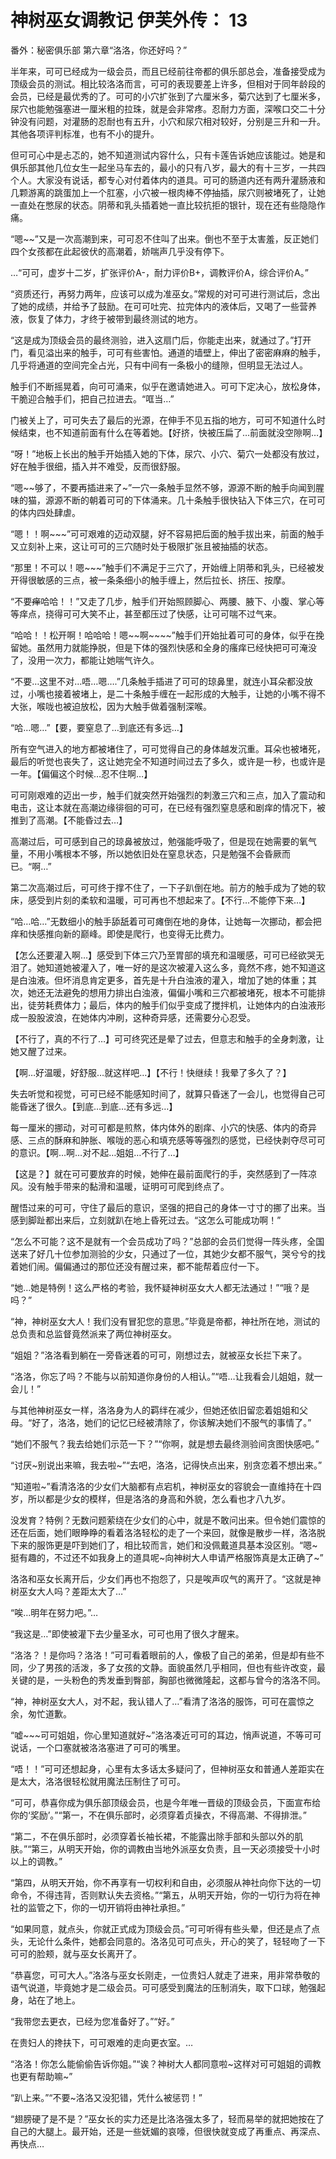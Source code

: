 # 神树巫女调教记 伊芙外传： 13

番外：秘密俱乐部 第六章“洛洛，你还好吗？”

半年来，可可已经成为一级会员，而且已经前往帝都的俱乐部总会，准备接受成为顶级会员的测试。相比较洛洛而言，可可的表现要差上许多，但相对于同年龄段的会员，已经是最优秀的了。可可的小穴扩张到了六厘米多，菊穴达到了七厘米多，尿穴也能勉强塞进一厘米粗的拉珠，就是会非常疼。忍耐力方面，深喉口交二十分钟没有问题，对灌肠的忍耐也有五升，小穴和尿穴相对较好，分别是三升和一升。其他各项评判标准，也有不小的提升。

但可可心中是忐忑的，她不知道测试内容什么，只有卡莲告诉她应该能过。她是和俱乐部其他几位女生一起坐马车去的，最小的只有八岁，最大的有十三岁，一共四个人。大家没有说话，都专心对付着体内的道具。可可的肠道内还有两升灌肠液和几颗游离的跳蛋加上一个肛塞，小穴被一根肉棒不停抽插，尿穴则被堵死了，让她一直处在憋尿的状态。阴蒂和乳头插着她一直比较抗拒的银针，现在还有些隐隐作痛。

“嗯~~”又是一次高潮到来，可可忍不住叫了出来。倒也不至于太害羞，反正她们四个女孩都在此起彼伏的高潮着，娇喘声几乎没有停下。

…“可可，虚岁十二岁，扩张评价A-，耐力评价B+，调教评价A，综合评价A。”

“资质还行，再努力两年，应该可以成为准巫女。”常规的对可可进行测试后，念出了她的成绩，并给予了鼓励。在可可吐完、拉完体内的液体后，又喝了一些营养液，恢复了体力，才终于被带到最终测试的地方。

“这是成为顶级会员的最终测验，进入这扇门后，你能走出来，就通过了。”打开门，看见溢出来的触手，可可有些害怕。通道的墙壁上，伸出了密密麻麻的触手，几乎将通道的空间完全占光，只有中间有一条极小的缝隙，但明显无法过人。

触手们不断摇晃着，向可可涌来，似乎在邀请她进入。可可下定决心，放松身体，干脆迎合触手们，把自己拉进去。“哐当…”

门被关上了，可可失去了最后的光源，在伸手不见五指的地方，可可不知道什么时候结束，也不知道前面有什么在等着她。【好挤，快被压扁了…前面就没空隙啊…】

“呀！”地板上长出的触手开始插入她的下体，尿穴、小穴、菊穴一处都没有放过，好在触手很细，插入并不难受，反而很舒服。

“嗯~~够了，不要再插进来了~”一穴一条触手显然不够，源源不断的触手向闻到腥味的猫，源源不断的朝着可可的下体涌来。几十条触手很快钻入下体三穴，在可可的体内四处肆虐。

“嗯！！啊~~~”可可艰难的迈动双腿，好不容易把后面的触手拔出来，前面的触手又立刻补上来，这让可可的三穴随时处于极限扩张且被抽插的状态。

“那里！不可以！嗯~~~”触手们不满足于三穴了，开始缠上阴蒂和乳头，已经被发开得很敏感的三点，被一条条细小的触手缠上，然后拉长、挤压、按摩。

“不要~~痒~~哈哈！！”又走了几步，触手们开始照顾脚心、两腰、腋下、小腹、掌心等等痒点，挠得可可大笑不止，甚至都压过了快感，让可可喘不过气来。

“哈哈！！松开啊！哈哈哈！嗯~~啊~~~~”触手们开始扯着可可的身体，似乎在挽留她。虽然用力就能挣脱，但是下体的强烈快感和全身的瘙痒已经快把可可淹没了，没用一次力，都能让她喘气许久。

“不要…这里不对…唔…嗯….”几条触手插进了可可的琼鼻里，就连小耳朵都没放过，小嘴也接着被堵上，是二十条触手缠在一起形成的大触手，让她的小嘴不得不大张，喉咙也被迫放松，因为大触手做着强制深喉。

“哈…嗯…”【要，要窒息了…到底还有多远…】

所有空气进入的地方都被堵住了，可可觉得自己的身体越发沉重。耳朵也被堵死，最后的听觉也丧失了，这让她完全不知道时间过去了多久，或许是一秒，也或许是一年。【偏偏这个时候…忍不住啊…】

可可刚艰难的迈出一步，触手们就突然开始强烈的刺激三穴和三点，加入了震动和电击，这让本就在高潮边缘徘徊的可可，在已经有强烈窒息感和剧痒的情况下，被推到了高潮。【不能昏过去…】

高潮过后，可可感到自己的琼鼻被放过，勉强能呼吸了，但是现在她需要的氧气量，不用小嘴根本不够，所以她依旧处在窒息状态，只是勉强不会昏厥而已。“啊…”

第二次高潮过后，可可终于撑不住了，一下子趴倒在地。前方的触手成为了她的软床，感受到片刻的柔软和温暖，可可再也不想起来了。【不行…不能停下来…】

“哈…哈…”无数细小的触手舔舐着可可瘫倒在地的身体，让她每一次挪动，都会把痒和快感推向新的巅峰。即使是爬行，也变得无比费力。

【怎么还要灌入啊…】感受到下体三穴乃至胃部的填充和温暖感，可可已经欲哭无泪了。她知道她被灌入了，唯一好的是这次被灌入这么多，竟然不疼，她不知道这是白浊液。但坏消息肯定更多，首先是十升白浊液的灌入，增加了她的体重；其次，她还无法避免的想用力排出白浊液，偏偏小嘴和三穴都被堵死，根本不可能排出，徒劳耗费体力；最后，体内的触手们似乎变成了搅拌机，让她体内的白浊液形成一股股波浪，在她体内冲刷，这种奇异感，还需要分心忍受。

【不行了，真的不行了…】可可终究还是晕了过去，但意志和触手的全身刺激，让她又醒了过来。

【啊…好温暖，好舒服…就这样吧…】【不行！快继续！我晕了多久了？】

失去听觉和视觉，可可已经不能感知时间了，就算只昏迷了一会儿，也觉得自己可能昏迷了很久。【到底…到底…还有多远…】

每一厘米的挪动，对可可都是煎熬，体内体外的剧痒、小穴的快感、体内的奇异感、三点的酥麻和肿胀、喉咙的恶心和填充感等等强烈的感觉，已经快剥夺尽可可的意识。【啊…啊…对不起…姐姐…不行了…】

【这是？】就在可可要放弃的时候，她伸在最前面爬行的手，突然感到了一阵凉风。没有触手带来的黏滑和温暖，证明可可爬到终点了。

醒悟过来的可可，守住了最后的意识，坚强的把自己的身体一寸寸的挪了出来。当感到脚趾都出来后，立刻就趴在地上昏死过去。“这怎么可能成功啊！”

“怎么不可能？这不是就有一个会员成功了吗？”总部的会员们觉得一阵头疼，全国送来了好几十位参加测验的少女，只通过了一位，其她少女都不服气，哭兮兮的找着她们闹。偏偏通过的那位还没有醒过来，都不能帮着应付一下。

“她…她是特例！这么严格的考验，我怀疑神树巫女大人都无法通过！”“哦？是吗？”

“神，神树巫女大人！我们没有冒犯您的意思。”毕竟是帝都，神社所在地，测试的总负责和总监督竟然派来了两位神树巫女。

“姐姐？”洛洛看到躺在一旁昏迷着的可可，刚想过去，就被巫女长拦下来了。

“洛洛，你忘了吗？不能与以前知道你身份的人相认。”“唔…让我看会儿姐姐，就一会儿！”

与其他神树巫女一样，洛洛身为人的羁绊在减少，但她还依旧留恋着姐姐和父母。“好了，洛洛，她们的记忆已经被清除了，你该解决她们不服气的事情了。”

“她们不服气？我去给她们示范一下？”“你啊，就是想去最终测验间贪图快感吧。”

“讨厌~别说出来嘛，我去啦~”“去吧，洛洛，记得快点出来，别贪恋着不想出来。”

“知道啦~”看清洛洛的少女们大脑都有点宕机，神树巫女的容貌会一直维持在十四岁，所以都是少女的模样，但是洛洛的身高和外貌，怎么看也才八九岁。

没发育？特例？无数问题萦绕在少女们的心中，就是不敢问出来。但令她们震惊的还在后面，她们眼睁睁的看着洛洛轻松的走了一个来回，就像是散步一样，洛洛脱下来的服饰更是吓到她们了，相比较而言，她们和没佩戴道具基本没区别。“嗯~挺有趣的，不过还不如我身上的道具呢~向神树大人申请严格服饰真是太正确了~”

洛洛和巫女长离开后，少女们再也不抱怨了，只是唉声叹气的离开了。“这就是神树巫女大人吗？差距太大了…”

“唉…明年在努力吧。”…

“我这是…”即使被灌下去少量圣水，可可也用了很久才醒来。

“洛洛？！是你吗？洛洛！”可可看着眼前的人，像极了自己的弟弟，但是却有些不同，少了男孩的活泼，多了女孩的文静。面貌虽然几乎相同，但也有些许改变，最关键的是，一头粉色的秀发垂到臀部，胸部也微微隆起，这都与曾今的洛洛不同。

“神，神树巫女大人，对不起，我认错人了…”看清了洛洛的服饰，可可在震惊之余，匆忙道歉。

“嘘~~~可可姐姐，你心里知道就好~”洛洛凑近可可的耳边，悄声说道，不等可可说话，一个口塞就被洛洛塞进了可可的嘴里。

“唔！！”可可还想起身，心里有太多话太多疑问了，但神树巫女和普通人差距实在是太大，洛洛很轻松就用魔法压制住了可可。

“可可，恭喜你成为俱乐部顶级会员，也是今年唯一晋级的顶级会员，下面宣布给你的‘奖励’。”“第一，不在俱乐部时，必须穿着贞操衣，不得高潮、不得排泄。”

“第二，不在俱乐部时，必须穿着长袖长裙，不能露出除手部和头部以外的肌肤。”“第三，从明天开始，你的调教由当地外派巫女负责，且一天必须接受十小时以上的调教。”

“第四，从明天开始，你不再享有一切权利和自由，必须服从神社向你下达的一切命令，不得违背，否则默认失去资格。”“第五，从明天开始，你的一切行为将在神社的监管之下，你的一切开销将由神社承担。”

“如果同意，就点头，你就正式成为顶级会员。”可可听得有些头晕，但还是点了点头，无论什么条件，她都会同意的。洛洛见可可点头，开心的笑了，轻轻吻了一下可可的脸颊，就与巫女长离开了。

“恭喜您，可可大人。”洛洛与巫女长刚走，一位贵妇人就走了进来，用非常恭敬的语气说道，毕竟她才是二级会员。可可感受到魔法的压制消失，取下口球，勉强起身，站在了地上。

“我带您去更衣，已经为您准备好了。”“好。”

在贵妇人的搀扶下，可可艰难的走向更衣室。…

“洛洛！你怎么能偷偷告诉你姐。”“诶？神树大人都同意啦~这样对可可姐姐的调教也更有帮助嘛~”

“趴上来。”“不要~洛洛又没犯错，凭什么被惩罚！”

“翅膀硬了是不是？”巫女长的实力还是比洛洛强太多了，轻而易举的就把她按在了自己的大腿上。最开始，还是一些妩媚的哀嚎，但很快就变成了再重点、再深点、再快点…

